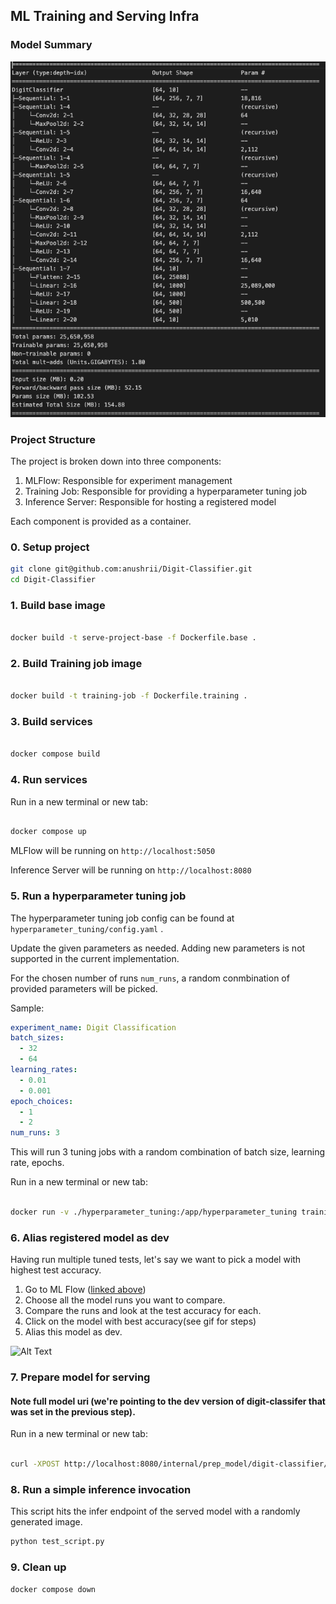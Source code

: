 ## ML Training and Serving Infra 

###  Model Summary
![alt text](model_summary.png)

### Project Structure

The project is broken down into three components:
1. MLFlow: Responsible for experiment management
2. Training Job: Responsible for providing a hyperparameter tuning job
3. Inference Server: Responsible for hosting a registered model

Each component is provided as a container.

### 0. Setup project

```bash
git clone git@github.com:anushrii/Digit-Classifier.git
cd Digit-Classifier
```

### 1. Build base image

```bash

docker build -t serve-project-base -f Dockerfile.base .

```
### 2. Build Training job image

```bash

docker build -t training-job -f Dockerfile.training .

```
### 3. Build services

```bash

docker compose build

```

### 4. Run services

Run in a new terminal or new tab:
```bash

docker compose up

```

MLFlow will be running on `http://localhost:5050` 

Inference Server will be running on `http://localhost:8080`


### 5. Run a hyperparameter tuning job

The hyperparameter tuning job config can be found at `hyperparameter_tuning/config.yaml` .

Update the given parameters as needed. Adding new parameters is not supported in the current implementation.

For the chosen number of runs `num_runs`, a random conmbination of provided parameters will be picked.

Sample:

```yaml
experiment_name: Digit Classification
batch_sizes:
  - 32
  - 64
learning_rates: 
  - 0.01
  - 0.001
epoch_choices: 
  - 1
  - 2
num_runs: 3

```

This will run 3 tuning jobs with a random combination of batch size, learning rate,
epochs.

Run in a new terminal or new tab:

```bash

docker run -v ./hyperparameter_tuning:/app/hyperparameter_tuning training-job

```

### 6. Alias registered model as dev

Having run multiple tuned tests, let's say we want to pick a model with highest test accuracy.

1. Go to ML Flow ([linked above](http://localhost:5050))
2. Choose all the model runs you want to compare.
3. Compare the runs and look at the test accuracy for each.
4. Click on the model with best accuracy(see gif for steps)
4. Alias this model as dev.

![Alt Text](model_registration.gif)


### 7. Prepare model for serving

#### Note full model uri (we're pointing to the dev version of digit-classifer that was set in the previous step).

Run in a new terminal or new tab:
```bash

curl -XPOST http://localhost:8080/internal/prep_model/digit-classifier/dev -H Content-Type: 'application/json'

```

### 8. Run a simple inference invocation

This script hits the infer endpoint of the served model with a randomly generated image.

```bash
python test_script.py
```

### 9. Clean up

```bash
docker compose down
```
